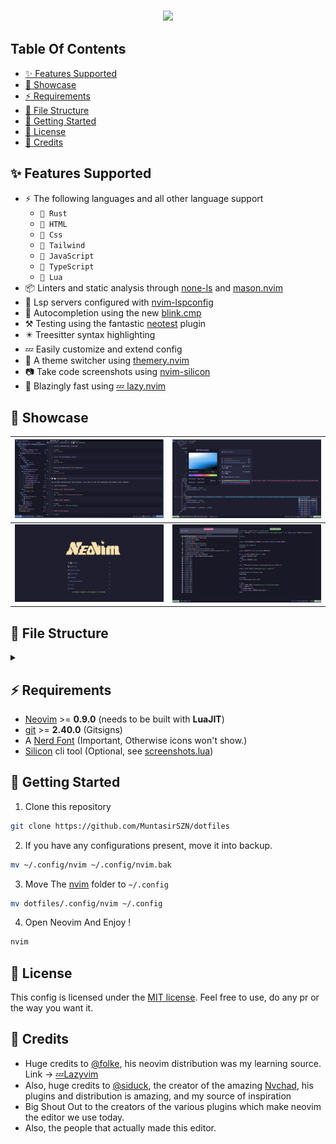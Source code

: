 <h3 align="center"><img src="https://readme-typing-svg.demolab.com/?lines=📜%20+My+Neovim+Configuration&font=Poppins"></h3>

## Table Of Contents
<!--toc:start-->
- [✨ Features Supported](#features-supported)
- [👀 Showcase](#👀-showcase)
- [⚡️ Requirements](#⚡️-requirements)
- [📁 File Structure](#📁-file-structure)
- [🚀 Getting Started](#🚀-getting-started)
- [📜 License](#📜-license)
- [👏 Credits](#👏-credits)
<!--toc:end-->
## ✨ Features Supported

- ⚡ The following languages and all other language support
  - ` Rust`
  - ` HTML`
  - ` Css`
  - `󱏿 Tailwind`
  - ` JavaScript`
  - `󰛦 TypeScript`
  - `󰢱 Lua`
- 📦 Linters and static analysis through [none-ls](https://github.com/nvimtools/none-ls.nvim) and [mason.nvim](https://github.com/williamboman/mason.nvim)
- 🥂 Lsp servers configured with [nvim-lspconfig](https://github.com/neovim/nvim-lspconfig)
- 🧹 Autocompletion using the new [blink.cmp](https://github.com/saghen/blink.cmp)
- ⚒️  Testing using the fantastic [neotest](https://github.com/nvim-neotest/neotest) plugin
- ✴️  Treesitter syntax highlighting
- 💤 Easily customize and extend config
- 🎨 A theme switcher using [themery.nvim](https://github.com/zaldih/themery.nvim)
- 📷 Take code screenshots using [nvim-silicon](https://github.com/michaelrommel/nvim-silicon)
- 🚀 Blazingly fast using [💤 lazy.nvim](https://github.com/folke/lazy.nvim)

## 👀 Showcase

| ![Image 1](./images/buffer-neotree-markdown.png) | ![Image 2](./images/cmp-colorPicker.png) |
| ------------------------------------------------ | ---------------------------------------- |
| ![Image 3](./images/Dashboard.png)               | ![Image 4](./images/Telescope.png)       |

## 📁 File Structure

<details>

<summary> </summary>

```
    📂 ~/.config/nvim
    ├── 📂 lua
    │  └── 📂 config
    │  │   ├──  autocmds.lua
    │  │   ├──  keymaps.lua
    │  │   ├──  lazy.lua
    │  │   └──  options.lua
    │  └── 📂 plugins
    │      ├──  ai.lua
    │      ├──  annotations.lua
    │      ├──  auto-save.lua
    │      ├──  autopairs.lua
    │      ├──  autotag.lua
    │      ├──  bufferline.lua
    │      ├──  completions.lua
    │      ├──  cursor-highlight.lua
    │      ├──  dap.lua
    │      ├──  database.lua
    │      ├──  flash.lua
    │      ├──  formatting.lua
    │      ├──  git.lua
    │      ├──  grug-far.lua
    │      ├──  harpoon.lua
    │      ├──  icons.lua
    │      ├──  img-clip.lua
    │      ├──  indentation.lua
    │      ├──  lazydev.lua
    │      ├──  live-server.lua
    │      ├──  lsp.lua
    │      ├──  markdown.lua
    │      ├──  mdx.lua
    │      ├──  mini-ai.lua
    │      ├──  neogit.lua
    │      ├──  neotest.lua
    │      ├──  neotree.lua
    │      ├──  noice.lua
    │      ├──  nvchad.lua
    │      ├──  nvim-ui.lua
    │      ├──  persistance.lua
    │      ├──  rust.lua
    │      ├──  screenshots.lua
    │      ├──  snacks.lua
    │      ├──  snippets.lua
    │      ├──  statusline.lua
    │      ├──  tailwind.lua
    │      ├──  telescope.lua
    │      ├──  theme.lua
    │      ├──  todo-comments.lua
    │      ├──  treesitter.lua
    │      ├──  trouble.lua
    │      ├──  ts-comments.lua
    │      ├──  undotree.lua
    │      ├──  vim-tmux-navigation.lua
    │      ├──  which-key.lua
    │      └──  yanky.lua
    │
    ├──  init.lua
    ├──  lazy-lock.json
    ├── 󱕵 LICENSE
    └──  README.md
```

- The [lua/config](./lua/config/) directory contains all of neovims autocommands, keymaps, [lazy.nvim](https://github.com/folke/lazy.nvim) config, and options.
- The [lua/plugins](./lua/plugins/) directory contains all plugin specific configuration.
- The [lazy-lock.json](./lazy-lock.json) is lazy.nvim package managers lockfile.
- The [images](./images) directory contains the images that are showcased above.
- The [init.lua](./init.lua) file is the starting point for the neovim configuration.
- The [LICENSE](./LICENSE) file is the license for this folder.

</details>

## ⚡️ Requirements

- [Neovim](https://github.com/neovim/neovim) >= **0.9.0** (needs to be built with **LuaJIT**)
- [git](https://git-scm.com) >= **2.40.0** (Gitsigns)
- A [Nerd Font](https://www.nerdfonts.com/) (Important, Otherwise icons won't show.)
- [Silicon](https://github.com/Aloxaf/silicon) cli tool (Optional, see [screenshots.lua](./lua/plugins/screenshots.lua))

## 🚀 Getting Started

1. Clone this repository

```sh
git clone https://github.com/MuntasirSZN/dotfiles
```

2. If you have any configurations present, move it into backup.

```sh
mv ~/.config/nvim ~/.config/nvim.bak
```

3. Move The [nvim](../nvim) folder to `~/.config`

```sh
mv dotfiles/.config/nvim ~/.config
```

4. Open Neovim And Enjoy !

```sh
nvim
```

## 📜 License

This config is licensed under the [MIT license](./LICENSE). Feel free to use, do any pr or the way you want it.

## 👏 Credits

- Huge credits to [@folke](https://github.com/folke), his neovim distribution was my learning source. Link -> [💤Lazyvim](https://github.com/LazyVim/LazyVim)
- Also, huge credits to [@siduck](https://github.com/siduck), the creator of the amazing [Nvchad](https://github.com/NvChad/NvChad), his plugins and distribution is amazing, and my source of inspiration
- Big Shout Out to the creators of the various plugins which make neovim the editor we use today.
- Also, the people that actually made this editor.
